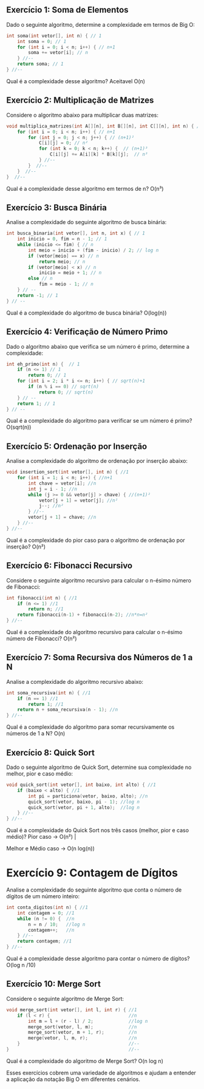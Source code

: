 ## Exercício 1: Soma de Elementos
Dado o seguinte algoritmo, determine a complexidade em termos de Big O:
```c
int soma(int vetor[], int n) { // 1
    int soma = 0; // 1
    for (int i = 0; i < n; i++) { // n+1
        soma += vetor[i]; // n
    } //--
    return soma; // 1
} //--
```
Qual é a complexidade desse algoritmo? Aceitavel
O(n)
## Exercício 2: Multiplicação de Matrizes
Considere o algoritmo abaixo para multiplicar duas matrizes:
```c
void multiplica_matrizes(int A[][n], int B[][n], int C[][n], int n) { // 1
    for (int i = 0; i < n; i++) { // n+1
        for (int j = 0; j < n; j++) { // (n+1)²
            C[i][j] = 0; // n²
            for (int k = 0; k < n; k++) {  // (n+1)³
                C[i][j] += A[i][k] * B[k][j];  // n³
            } //--
        }  //--
    }  //--
}  //--
```
Qual é a complexidade desse algoritmo em termos de n?
O(n³)
## Exercício 3: Busca Binária
Analise a complexidade do seguinte algoritmo de busca binária:
```c
int busca_binaria(int vetor[], int n, int x) { // 1
    int inicio = 0, fim = n - 1; // 1
    while (inicio <= fim) { // n
        int meio = inicio + (fim - inicio) / 2; // log n      
        if (vetor[meio] == x) // n
            return meio; // n
        if (vetor[meio] < x) // n
            inicio = meio + 1; // n
        else // n
            fim = meio - 1; // n
    } // --
    return -1; // 1
} // --

```
Qual é a complexidade do algoritmo de busca binária?
O(log(n))
## Exercício 4: Verificação de Número Primo
Dado o algoritmo abaixo que verifica se um número é primo, determine a complexidade:
```c
int eh_primo(int n) {  // 1
    if (n <= 1) // 1
        return 0; // 1
    for (int i = 2; i * i <= n; i++) { // sqrt(n)+1
        if (n % i == 0) // sqrt(n)
            return 0; // sqrt(n)
    } // --
    return 1; // 1
} // --
```
Qual é a complexidade do algoritmo para verificar se um número é primo?
O(sqrt(n)) 
## Exercício 5: Ordenação por Inserção
Analise a complexidade do algoritmo de ordenação por inserção abaixo:
```c
void insertion_sort(int vetor[], int n) { //1
    for (int i = 1; i < n; i++) { //n+1
        int chave = vetor[i]; //n
        int j = i - 1; //n
        while (j >= 0 && vetor[j] > chave) { //(n+1)²
            vetor[j + 1] = vetor[j]; //n²
            j--; //n²
        } //--
        vetor[j + 1] = chave; //n
    } //--
} //--
```
Qual é a complexidade do pior caso para o algoritmo de ordenação por inserção?
O(n²)
## Exercício 6: Fibonacci Recursivo
Considere o seguinte algoritmo recursivo para calcular o n-ésimo número de Fibonacci:
```c
int fibonacci(int n) { //1
    if (n <= 1) //1
        return n; //1
    return fibonacci(n-1) + fibonacci(n-2); //n*n=n²
} //--
```
Qual é a complexidade do algoritmo recursivo para calcular o n-ésimo número de Fibonacci?
O(n²)
 
## Exercício 7: Soma Recursiva dos Números de 1 a N
Analise a complexidade do algoritmo recursivo abaixo:
```c
int soma_recursiva(int n) { //1
    if (n == 1) //1
        return 1; //1
    return n + soma_recursiva(n - 1); //n
} //--
```
Qual é a complexidade do algoritmo para somar recursivamente os números de 1 a N?
O(n)
## Exercício 8: Quick Sort
Dado o seguinte algoritmo de Quick Sort, determine sua complexidade no melhor, pior e caso médio:
```c
void quick_sort(int vetor[], int baixo, int alto) { //1
    if (baixo < alto) { //1
        int pi = particiona(vetor, baixo, alto); //n
        quick_sort(vetor, baixo, pi - 1); //log n
        quick_sort(vetor, pi + 1, alto);  //log n
    } //--
} //--
```
Qual é a complexidade do Quick Sort nos três casos (melhor, pior e caso médio)?
Pior caso -> O(n²) | 

Melhor e Médio caso -> O(n log(n))
# Exercício 9: Contagem de Dígitos
Analise a complexidade do seguinte algoritmo que conta o número de dígitos de um número inteiro:
```c
int conta_digitos(int n) { //1
    int contagem = 0; //1
    while (n != 0) {  //n
        n = n / 10;   //log n
        contagem++;   //n
    } //--
    return contagem; //1
} //--
```
Qual é a complexidade desse algoritmo para contar o número de dígitos?
O(log n /10)
## Exercício 10: Merge Sort
Considere o seguinte algoritmo de Merge Sort:
```c
void merge_sort(int vetor[], int l, int r) { //1
    if (l < r) {                             //n
        int m = l + (r - l) / 2;             //log n
        merge_sort(vetor, l, m);             //n
        merge_sort(vetor, m + 1, r);         //n
        merge(vetor, l, m, r);               //n
    }                                        //--
}                                            //--
```
Qual é a complexidade do algoritmo de Merge Sort?
O(n log n)

Esses exercícios cobrem uma variedade de algoritmos e ajudam a entender a aplicação da notação Big O em diferentes cenários.
